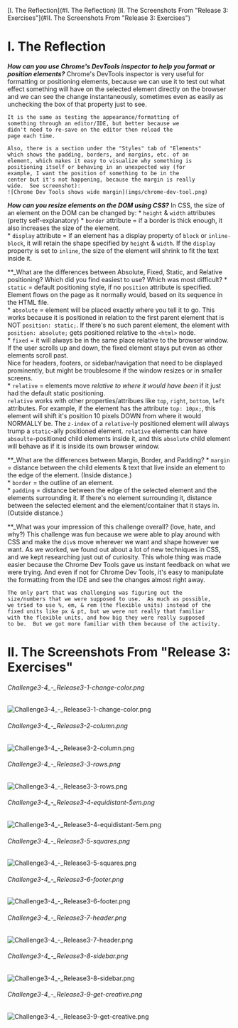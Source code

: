 [I. The Reflection](#I. The Reflection)
[II. The Screenshots From "Release 3: Exercises"](#II. The Screenshots From "Release 3: Exercises")

# I. The Reflection
**_How can you use Chrome's DevTools inspector to help you 
format or position elements?_**
    Chrome's DevTools inspector is very useful for formatting 
    or positioning elements, because we can use it to test 
    out what effect something will have on the selected 
    element directly on the browser and we can see the change instantaneously, sometimes even as easily as unchecking 
    the box of that property just to see.  

    It is the same as testing the appearance/formatting of 
    something through an editor/IDE, but better because we 
    didn't need to re-save on the editor then reload the 
    page each time.  

    Also, there is a section under the "Styles" tab of "Elements" 
    which shows the padding, borders, and margins, etc. of an 
    element, which makes it easy to visualize why something is 
    positioning itself or behaving in an unexpected way (for 
    example, I want the position of something to be in the 
    center but it's not happening, because the margin is really 
    wide.  See screenshot): 
    ![Chrome Dev Tools shows wide margin](imgs/chrome-dev-tool.png)

**_How can you resize elements on the DOM using CSS?_**
    In CSS, the size of an element on the DOM can be changed by:
        * `height` & `width` attributes (pretty self-explanatory)
        * `border` attribute = if a border is thick enough, it also 
        increases the size of the element.  
        * `display` attribute = if an element has a display 
        property of `block` or `inline-block`, it will retain 
        the shape specified by `height` & `width`.  If the 
        `display` property is set to `inline`, the size of the 
        element will shrink to fit the text inside it.  

**_What are the differences between Absolute, Fixed, Static, and 
Relative positioning? Which did you find easiest to use? Which was 
most difficult?
    * `static` = default positioning style, if no `position` 
    attribute is specified.  Element flows on the page as it 
    normally would, based on its sequence in the HTML file.  
    * `absolute` = element will be placed exactly where you tell 
    it to go.  This works because it is positioned in relation to 
    the first parent element that is NOT `position: static;`. If 
    there's no such parent element, the element with 
    `position: absolute;` gets positioned relative to the 
    `<html>` node.  
    * `fixed` = it will always be in the same place relative to 
    the browser window.  If the user scrolls up and down, the 
    fixed element stays put even as other elements scroll past.  
    Nice for headers, footers, or sidebar/navigation that need 
    to be displayed prominently, but might be troublesome if the 
    window resizes or in smaller screens.  
    * `relative` = elements move _relative to where it would have 
    been_ if it just had the default static positioning.  
    `relative` works with other properties/attribues like 
    `top`, `right`, `bottom`, `left` attributes.  For example, if 
    the element has the attribute `top: 10px;`, this element will 
    shift it's position 10 pixels DOWN from where it would NORMALLY 
    be.  The `z-index` of a `relative`-ly positioned element will 
    always trump a `static`-ally positioned element.  `relative` 
    elements can have `absoulte`-positioned child elements inside 
    it, and this `absolute` child element will behave as if it is 
    inside its own browser window.  

**_What are the differences between Margin, Border, and Padding?
    * `margin` = distance between the child elements & text that 
    live inside an element to the edge of the element.  (Inside 
    distance.)  
    * `border` = the outline of an element.  
    * `padding` = distance between the edge of the selected element 
    and the elements surrounding it.  If there's no element 
    surrounding it, distance between the selected element and the 
    element/container that it stays in.  (Outside distance.)  

**_What was your impression of this challenge overall? (love, 
hate, and why?)
    This challenge was fun because we were able to play around 
    with CSS and make the `div`s move wherever we want and shape 
    however we want.  As we worked, we found out about a lot of new 
    techniques in CSS, and we kept researching just out of 
    curiosity.  This whole thing was made easier because the Chrome 
    Dev Tools gave us instant feedback on what we were trying.  And 
    even if not for Chrome Dev Tools, it's easy to manipulate the formatting from the IDE and see the changes almost right away.  

    The only part that was challenging was figuring out the 
    size/numbers that we were supposed to use.  As much as possible, 
    we tried to use %, em, & rem (the flexible units) instead of the 
    fixed units like px & pt, but we were not really that familiar 
    with the flexible units, and how big they were really supposed 
    to be.  But we got more familiar with them because of the activity.  

# II. The Screenshots From "Release 3: Exercises"
###### Challenge3-4_-_Release3-1-change-color.png
![Challenge3-4_-_Release3-1-change-color.png](imgs/Challenge3-4_-_Release3-1-change-color.png)

###### Challenge3-4_-_Release3-2-column.png
![Challenge3-4_-_Release3-2-column.png](imgs/Challenge3-4_-_Release3-2-column.png)

###### Challenge3-4_-_Release3-3-rows.png
![Challenge3-4_-_Release3-3-rows.png](imgs/Challenge3-4_-_Release3-3-rows.png)

###### Challenge3-4_-_Release3-4-equidistant-5em.png
![Challenge3-4_-_Release3-4-equidistant-5em.png](imgs/Challenge3-4_-_Release3-4-equidistant-5em.png)

###### Challenge3-4_-_Release3-5-squares.png
![Challenge3-4_-_Release3-5-squares.png](Challenge3-4_-_Release3-5-squares.png)

###### Challenge3-4_-_Release3-6-footer.png
![Challenge3-4_-_Release3-6-footer.png](imgs/Challenge3-4_-_Release3-6-footer.png)

###### Challenge3-4_-_Release3-7-header.png
![Challenge3-4_-_Release3-7-header.png](imgs/Challenge3-4_-_Release3-7-header.png)

###### Challenge3-4_-_Release3-8-sidebar.png
![Challenge3-4_-_Release3-8-sidebar.png](imgs/Challenge3-4_-_Release3-8-sidebar.png)

###### Challenge3-4_-_Release3-9-get-creative.png
![Challenge3-4_-_Release3-9-get-creative.png](imgs/Challenge3-4_-_Release3-9-get-creative.png)
